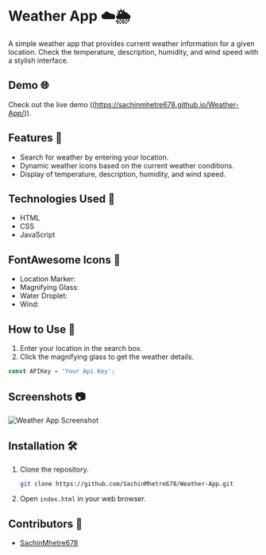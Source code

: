 
# Weather App ☁️🌦️

A simple weather app that provides current weather information for a given location. Check the temperature, description, humidity, and wind speed with a stylish interface.

## Demo 🌐

Check out the live demo ((https://sachinmhetre678.github.io/Weather-App/)).

## Features 🌟

- Search for weather by entering your location.
- Dynamic weather icons based on the current weather conditions.
- Display of temperature, description, humidity, and wind speed.

## Technologies Used 🚀

- HTML
- CSS
- JavaScript

## FontAwesome Icons 🎨

- Location Marker: <i class="fa-solid fa-location-dot"></i>
- Magnifying Glass: <i class="fa-solid fa-magnifying-glass"></i>
- Water Droplet: <i class="fa-solid fa-water"></i>
- Wind: <i class="fa-solid fa-wind"></i>

## How to Use 🤔

1. Enter your location in the search box.
2. Click the magnifying glass to get the weather details.

```javascript
const APIKey = 'Your Api Key';
```

## Screenshots 📷

![Weather App Screenshot](https://github.com/SachinMhetre678/Weather-App/assets/138901374/43f6acfe-4f43-4a86-a8f3-9243a45c48fd)

## Installation 🛠️

1. Clone the repository.
   ```bash
   git clone https://github.com/SachinMhetre678/Weather-App.git
   ```
2. Open `index.html` in your web browser.

## Contributors 💪

- [SachinMhetre678](https://github.com/SachinMhetre678)
